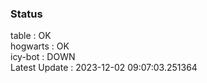 ### Status


table : OK  
hogwarts : OK  
icy-bot : DOWN  
Latest Update : 2023-12-02 09:07:03.251364
